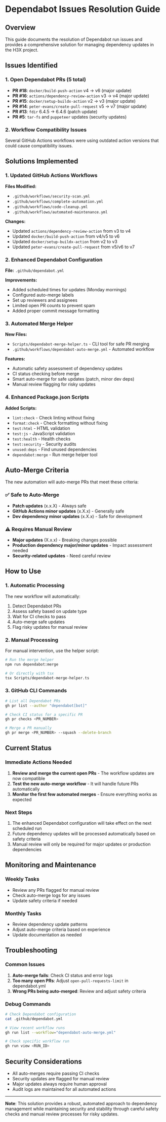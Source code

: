 # Dependabot Issues Resolution Guide

## Overview

This guide documents the resolution of Dependabot run issues and provides a comprehensive solution for managing dependency updates in the H3X project.

## Issues Identified

### 1. Open Dependabot PRs (5 total)

- **PR #18**: `docker/build-push-action` v4 → v6 (major update)
- **PR #16**: `actions/dependency-review-action` v3 → v4 (major update)  
- **PR #15**: `docker/setup-buildx-action` v2 → v3 (major update)
- **PR #14**: `peter-evans/create-pull-request` v5 → v7 (major update)
- **PR #13**: `fdir` 6.4.5 → 6.4.6 (patch update)
- **PR #5**: `tar-fs` and `puppeteer` updates (security updates)

### 2. Workflow Compatibility Issues

Several GitHub Actions workflows were using outdated action versions that could cause compatibility issues.

## Solutions Implemented

### 1. Updated GitHub Actions Workflows

**Files Modified:**
- `.github/workflows/security-scan.yml`
- `.github/workflows/complete-automation.yml`
- `.github/workflows/code-cleanup.yml`
- `.github/workflows/automated-maintenance.yml`

**Changes:**
- Updated `actions/dependency-review-action` from v3 to v4
- Updated `docker/build-push-action` from v4/v5 to v6
- Updated `docker/setup-buildx-action` from v2 to v3
- Updated `peter-evans/create-pull-request` from v5/v6 to v7

### 2. Enhanced Dependabot Configuration

**File:** `.github/dependabot.yml`

**Improvements:**
- Added scheduled times for updates (Monday mornings)
- Configured auto-merge labels
- Set up reviewers and assignees
- Limited open PR counts to prevent spam
- Added proper commit message formatting

### 3. Automated Merge Helper

**New Files:**
- `Scripts/dependabot-merge-helper.ts` - CLI tool for safe PR merging
- `.github/workflows/dependabot-auto-merge.yml` - Automated workflow

**Features:**
- Automatic safety assessment of dependency updates
- CI status checking before merge
- Smart auto-merge for safe updates (patch, minor dev deps)
- Manual review flagging for risky updates

### 4. Enhanced Package.json Scripts

**Added Scripts:**
- `lint:check` - Check linting without fixing
- `format:check` - Check formatting without fixing
- `test:html` - HTML validation
- `test:js` - JavaScript validation
- `test:health` - Health checks
- `test:security` - Security audits
- `unused:deps` - Find unused dependencies
- `dependabot:merge` - Run merge helper tool

## Auto-Merge Criteria

The new automation will auto-merge PRs that meet these criteria:

### ✅ Safe to Auto-Merge
- **Patch updates** (x.x.X) - Always safe
- **GitHub Actions minor updates** (x.X.x) - Generally safe
- **Dev dependency minor updates** (x.X.x) - Safe for development

### ⚠️ Requires Manual Review
- **Major updates** (X.x.x) - Breaking changes possible
- **Production dependency major/minor updates** - Impact assessment needed
- **Security-related updates** - Need careful review

## How to Use

### 1. Automatic Processing

The new workflow will automatically:
1. Detect Dependabot PRs
2. Assess safety based on update type
3. Wait for CI checks to pass
4. Auto-merge safe updates
5. Flag risky updates for manual review

### 2. Manual Processing

For manual intervention, use the helper script:

```bash
# Run the merge helper
npm run dependabot:merge

# Or directly with tsx
tsx Scripts/dependabot-merge-helper.ts
```

### 3. GitHub CLI Commands

```bash
# List all Dependabot PRs
gh pr list --author "dependabot[bot]"

# Check CI status for a specific PR
gh pr checks <PR_NUMBER>

# Merge a PR manually
gh pr merge <PR_NUMBER> --squash --delete-branch
```

## Current Status

### Immediate Actions Needed

1. **Review and merge the current open PRs** - The workflow updates are now compatible
2. **Test the new auto-merge workflow** - It will handle future PRs automatically
3. **Monitor the first few automated merges** - Ensure everything works as expected

### Next Steps

1. The enhanced Dependabot configuration will take effect on the next scheduled run
2. Future dependency updates will be processed automatically based on safety criteria
3. Manual review will only be required for major updates or production dependencies

## Monitoring and Maintenance

### Weekly Tasks
- Review any PRs flagged for manual review
- Check auto-merge logs for any issues
- Update safety criteria if needed

### Monthly Tasks
- Review dependency update patterns
- Adjust auto-merge criteria based on experience
- Update documentation as needed

## Troubleshooting

### Common Issues

1. **Auto-merge fails**: Check CI status and error logs
2. **Too many open PRs**: Adjust `open-pull-requests-limit` in dependabot.yml
3. **Wrong PRs being auto-merged**: Review and adjust safety criteria

### Debug Commands

```bash
# Check Dependabot configuration
cat .github/dependabot.yml

# View recent workflow runs
gh run list --workflow="dependabot-auto-merge.yml"

# Check specific workflow run
gh run view <RUN_ID>
```

## Security Considerations

- All auto-merges require passing CI checks
- Security updates are flagged for manual review
- Major updates always require human approval
- Audit logs are maintained for all automated actions

---

**Note**: This solution provides a robust, automated approach to dependency management while maintaining security and stability through careful safety checks and manual review processes for risky updates.
